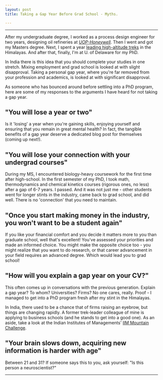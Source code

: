 ```yaml
---
layout: post
title: Taking a Gap Year Before Grad School - Myths. 

---
```


<hr>

After my undergraduate degree, I worked as a process design engineer for two years, designing oil refineries at [_UOP-Honeywell_](https://www.uop.com/). Then I went and got my Masters degree. Next, I spent a year [leading high-altitude treks](https://www.indiahikes.com/author/soumitra152/) in the Himalayas. And after that, finally, I'm at U. of Delaware for my PhD. 

In India there is this idea that you should complete your studies in one stretch. Mixing employment and grad school is looked at with slight disapproval. Taking a personal gap year, where you're far removed from your profession and academics, is looked at with significant disapproval. 

As someone who has bounced around before settling into a PhD program, here are some of my responses to the arguments I have heard for not taking a gap year. 

## "You will lose a year or two"

Is it 'losing' a year when you're gaining skills, enjoying yourself and ensuring that you remain in great mental health? In fact, the tangible benefits of a gap year deserve a dedicated blog post for themselves (coming up next!). 

## "You will lose your connection with your undergrad courses"

During my MS, I encountered biology-heavy coursework for the first time after high-school. In the first semester of my PhD, I took math, thermodynamics and chemical kinetics courses (rigorous ones, no less) after a gap of 6-7 years. I passed. And it was not just me - other students went for longer stints in the industry, came back to grad school, and did well. There is no 'connection' that you need to maintain. 

## "Once you start making money in the industry, you won't want to be a student again"

If you like your financial comfort and you decide it matters more to you than graduate school, well that's excellent! You've assessed your priorities and made an informed choice. You might make the opposite choice too - you might realize that you want to do research, or that career advancement in your field requires an advanced degree. Which would lead you to grad school! 

## "How will you explain a gap year on your CV?"

This often comes up in conversations with the previous generation. Explain a gap year? To whom? Universities? Firms? No one cares, really. Proof - I managed to get into a PhD program fresh after my stint in the Himalayas. 

In India, there used to be a chance that of firms raising an eyebrow, but things are changing rapidly. A former trek-leader colleague of mine is applying to business schools (and he stands to get into a good one). As an aside, take a look at the Indian Institutes of Managements' [IIM Mountain Challenge](http://newsletter.iimbaa.org/himalayan-mountain-challenge-2018/). 

## "Your brain slows down, acquiring new information is harder with age"

Between 21 and 31? If someone says this to you, ask yourself: "Is this person a neuroscientist?" 

<hr>


